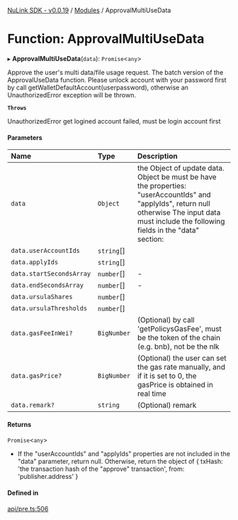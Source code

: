 [NuLink SDK - v0.0.19](../README.md) / [Modules](../modules.md) / ApprovalMultiUseData

# Function: ApprovalMultiUseData

▸ **ApprovalMultiUseData**(`data`): `Promise`<`any`\>

Approve the user's multi data/file usage request. The batch version of the ApprovalUseData function.
Please unlock account with your password first by call getWalletDefaultAccount(userpassword), otherwise an UnauthorizedError exception will be thrown.

**`Throws`**

UnauthorizedError get logined account failed, must be login account first

#### Parameters

| Name | Type | Description |
| :------ | :------ | :------ |
| `data` | `Object` | the Object of update data. Object be must be have the properties: "userAccountIds" and "applyIds", return null otherwise The input data must include the following fields in the "data" section: |
| `data.userAccountIds` | `string`[] |  |
| `data.applyIds` | `string`[] |  |
| `data.startSecondsArray` | `number`[] | - |
| `data.endSecondsArray` | `number`[] | - |
| `data.ursulaShares` | `number`[] |  |
| `data.ursulaThresholds` | `number`[] |  |
| `data.gasFeeInWei?` | `BigNumber` | (Optional) by call 'getPolicysGasFee', must be the token of the chain (e.g. bnb), not be the nlk |
| `data.gasPrice?` | `BigNumber` | (Optional) the user can set the gas rate manually, and if it is set to 0, the gasPrice is obtained in real time |
| `data.remark?` | `string` | (Optional) remark |

#### Returns

`Promise`<`any`\>

- If the "userAccountIds" and "applyIds" properties are not included in the "data" parameter, return null.
         Otherwise, return the object of
         {
           txHash: 'the transaction hash of the "approve" transaction',
           from: 'publisher.address'
         }

#### Defined in

[api/pre.ts:506](https://github.com/NuLink-network/nulink-sdk/blob/3448e77/src/api/pre.ts#L506)

